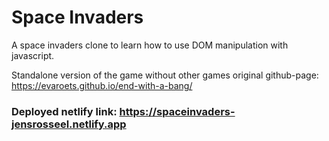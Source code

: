 # Space Invaders
A space invaders clone to learn how to use DOM manipulation with javascript.


Standalone version of the game without other games original github-page: https://evaroets.github.io/end-with-a-bang/


### Deployed netlify link: https://spaceinvaders-jensrosseel.netlify.app